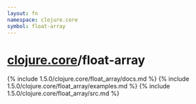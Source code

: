```yaml
---
layout: fn
namespace: clojure.core
symbol: float-array
---
```


# [clojure.core](../)/float-array

{% include 1.5.0/clojure.core/float_array/docs.md %}
{% include 1.5.0/clojure.core/float_array/examples.md %}
{% include 1.5.0/clojure.core/float_array/src.md %}


